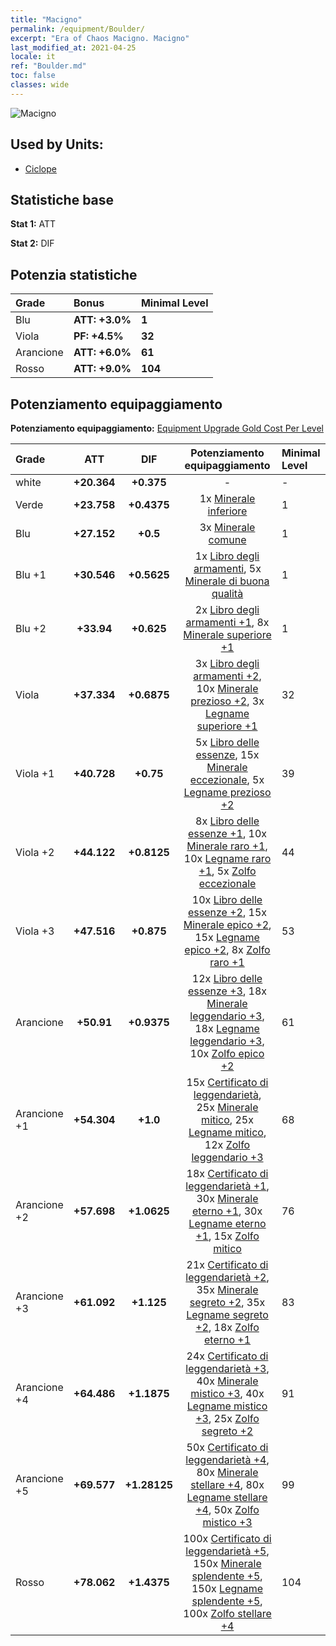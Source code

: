 ```yaml
---
title: "Macigno"
permalink: /equipment/Boulder/
excerpt: "Era of Chaos Macigno. Macigno"
last_modified_at: 2021-04-25
locale: it
ref: "Boulder.md"
toc: false
classes: wide
---
```


  ![Macigno](/images/e/e_4061.png)

## Used by Units:

* [Ciclope](/it/units/Cyclops/) 


## Statistiche base
 **Stat 1:** ATT

 **Stat 2:** DIF

## Potenzia statistiche

  |     Grade    |   Bonus | Minimal Level | 
  |:-------------|:--------|:--------------| 
  | Blu | **ATT: +3.0%** | **1** | 
  | Viola | **PF: +4.5%** | **32** | 
  | Arancione | **ATT: +6.0%** | **61** | 
  | Rosso | **ATT: +9.0%** | **104** | 


## Potenziamento equipaggiamento
 **Potenziamento equipaggiamento:** [Equipment Upgrade Gold Cost Per Level](/equipment/EquipmentUpgradeCostPerLevel/) 

  |          Grade      | ATT | DIF | Potenziamento equipaggiamento | Minimal Level |
  |:--------------------|:---------:|:---------:|:----------------:|:--------------|
  | white | **+20.364** | **+0.375** | - | - |
  | Verde | **+23.758** | **+0.4375** | 1x [Minerale inferiore](/ItemsIT/mat_1/) | 1 |
  | Blu | **+27.152** | **+0.5** | 3x [Minerale comune](/ItemsIT/mat_6/) | 1 |
  | Blu +1 | **+30.546** | **+0.5625** | 1x [Libro degli armamenti](/ItemsIT/mat_18/), 5x [Minerale di buona qualità](/ItemsIT/mat_12/) | 1 |
  | Blu +2 | **+33.94** | **+0.625** | 2x [Libro degli armamenti +1](/ItemsIT/mat_25/), 8x [Minerale superiore +1](/ItemsIT/mat_19/) | 1 |
  | Viola | **+37.334** | **+0.6875** | 3x [Libro degli armamenti +2](/ItemsIT/mat_32/), 10x [Minerale prezioso +2](/ItemsIT/mat_26/), 3x [Legname superiore +1](/ItemsIT/mat_20/) | 32 |
  | Viola +1 | **+40.728** | **+0.75** | 5x [Libro delle essenze](/ItemsIT/mat_39/), 15x [Minerale eccezionale](/ItemsIT/mat_33/), 5x [Legname prezioso +2](/ItemsIT/mat_27/) | 39 |
  | Viola +2 | **+44.122** | **+0.8125** | 8x [Libro delle essenze +1](/ItemsIT/mat_46/), 10x [Minerale raro +1](/ItemsIT/mat_40/), 10x [Legname raro +1](/ItemsIT/mat_41/), 5x [Zolfo eccezionale](/ItemsIT/mat_36/) | 44 |
  | Viola +3 | **+47.516** | **+0.875** | 10x [Libro delle essenze +2](/ItemsIT/mat_53/), 15x [Minerale epico +2](/ItemsIT/mat_47/), 15x [Legname epico +2](/ItemsIT/mat_48/), 8x [Zolfo raro +1](/ItemsIT/mat_43/) | 53 |
  | Arancione | **+50.91** | **+0.9375** | 12x [Libro delle essenze +3](/ItemsIT/mat_60/), 18x [Minerale leggendario +3](/ItemsIT/mat_54/), 18x [Legname leggendario +3](/ItemsIT/mat_55/), 10x [Zolfo epico +2](/ItemsIT/mat_50/) | 61 |
  | Arancione +1 | **+54.304** | **+1.0** | 15x [Certificato di leggendarietà](/ItemsIT/mat_67/), 25x [Minerale mitico](/ItemsIT/mat_61/), 25x [Legname mitico](/ItemsIT/mat_62/), 12x [Zolfo leggendario +3](/ItemsIT/mat_57/) | 68 |
  | Arancione +2 | **+57.698** | **+1.0625** | 18x [Certificato di leggendarietà +1](/ItemsIT/mat_74/), 30x [Minerale eterno +1](/ItemsIT/mat_68/), 30x [Legname eterno +1](/ItemsIT/mat_69/), 15x [Zolfo mitico](/ItemsIT/mat_64/) | 76 |
  | Arancione +3 | **+61.092** | **+1.125** | 21x [Certificato di leggendarietà +2](/ItemsIT/mat_81/), 35x [Minerale segreto +2](/ItemsIT/mat_75/), 35x [Legname segreto +2](/ItemsIT/mat_76/), 18x [Zolfo eterno +1](/ItemsIT/mat_71/) | 83 |
  | Arancione +4 | **+64.486** | **+1.1875** | 24x [Certificato di leggendarietà +3](/ItemsIT/mat_88/), 40x [Minerale mistico +3](/ItemsIT/mat_82/), 40x [Legname mistico +3](/ItemsIT/mat_83/), 25x [Zolfo segreto +2](/ItemsIT/mat_78/) | 91 |
  | Arancione +5 | **+69.577** | **+1.28125** | 50x [Certificato di leggendarietà +4](/ItemsIT/mat_95/), 80x [Minerale stellare +4](/ItemsIT/mat_89/), 80x [Legname stellare +4](/ItemsIT/mat_90/), 50x [Zolfo mistico +3](/ItemsIT/mat_85/) | 99 |
  | Rosso | **+78.062** | **+1.4375** | 100x [Certificato di leggendarietà +5](/ItemsIT/mat_102/), 150x [Minerale splendente +5](/ItemsIT/mat_96/), 150x [Legname splendente +5](/ItemsIT/mat_97/), 100x [Zolfo stellare +4](/ItemsIT/mat_92/) | 104 |

